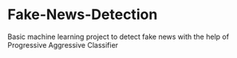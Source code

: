 # Fake-News-Detection
Basic machine learning project to detect fake news with the help of Progressive Aggressive Classifier
